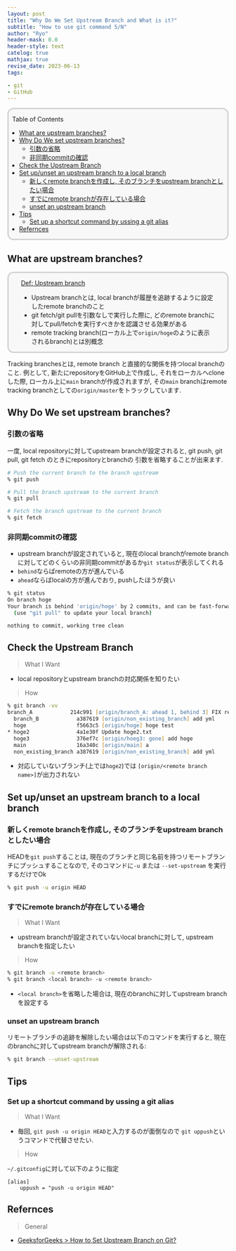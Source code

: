 ```yaml
---
layout: post
title: "Why Do We Set Upstream Branch and What is it?"
subtitle: "How to use git command 5/N"
author: "Ryo"
header-mask: 0.0
header-style: text
catelog: true
mathjax: true
revise_date: 2023-06-13
tags:

- git
- GitHub
---
```


<div style='border-radius: 1em; border-style:solid; border-color:#D3D3D3; background-color:#F8F8F8'>

<p class="h4">&nbsp;&nbsp;Table of Contents</p>

<!-- START doctoc generated TOC please keep comment here to allow auto update -->
<!-- DON'T EDIT THIS SECTION, INSTEAD RE-RUN doctoc TO UPDATE -->

- [What are upstream branches?](#what-are-upstream-branches)
- [Why Do We set upstream branches?](#why-do-we-set-upstream-branches)
  - [引数の省略](#%E5%BC%95%E6%95%B0%E3%81%AE%E7%9C%81%E7%95%A5)
  - [非同期commitの確認](#%E9%9D%9E%E5%90%8C%E6%9C%9Fcommit%E3%81%AE%E7%A2%BA%E8%AA%8D)
- [Check the Upstream Branch](#check-the-upstream-branch)
- [Set up/unset an upstream branch to a local branch](#set-upunset-an-upstream-branch-to-a-local-branch)
  - [新しくremote branchを作成し, そのブランチをupstream branchとしたい場合](#%E6%96%B0%E3%81%97%E3%81%8Fremote-branch%E3%82%92%E4%BD%9C%E6%88%90%E3%81%97-%E3%81%9D%E3%81%AE%E3%83%96%E3%83%A9%E3%83%B3%E3%83%81%E3%82%92upstream-branch%E3%81%A8%E3%81%97%E3%81%9F%E3%81%84%E5%A0%B4%E5%90%88)
  - [すでにremote branchが存在している場合](#%E3%81%99%E3%81%A7%E3%81%ABremote-branch%E3%81%8C%E5%AD%98%E5%9C%A8%E3%81%97%E3%81%A6%E3%81%84%E3%82%8B%E5%A0%B4%E5%90%88)
  - [unset an upstream branch](#unset-an-upstream-branch)
- [Tips](#tips)
  - [Set up a shortcut command by ussing a git alias](#set-up-a-shortcut-command-by-ussing-a-git-alias)
- [Refernces](#refernces)

<!-- END doctoc generated TOC please keep comment here to allow auto update -->


</div>


## What are upstream branches?

<div style='padding-left: 2em; padding-right: 2em; border-radius: 1em; border-style:solid; border-color:#D3D3D3; background-color:#F8F8F8'>
<p class="h4"><ins>Def: Upstream branch</ins></p>

- Upstream branchとは, local branchが履歴を追跡するように設定したremote branchのこと
- git fetch/git pullを引数なしで実行した際に, どのremote branchに対してpull/fetchを実行すべきかを認識させる効果がある
- remote tracking branch(ローカル上で`origin/hoge`のように表示されるbranch)とは別概念

</div>

Tracking branchesとは, remote branch と直接的な関係を持つlocal branchのこと. 例として, 新たにrepositoryをGitHub上で作成し, それをローカルへcloneした際,
ローカル上に`main` branchが作成されますが, その`main` branchはremote tracking branchとしての`origin/master`をトラックしています.


## Why Do We set upstream branches?
### 引数の省略
一度, local repositoryに対してupstream branchが設定されると, git push, git pull, git fetch のときにrepositoryとbranchの
引数を省略することが出来ます.

```zsh
# Push the current branch to the branch upstream
% git push 

# Pull the branch upstream to the current branch
% git pull

# Fetch the branch upstream to the current branch
% git fetch
```

### 非同期commitの確認

- upstream branchが設定されていると, 現在のlocal branchがremote branchに対してどのくらいの非同期commitがあるか`git status`が表示してくれる
- `behind`ならばremoteの方が進んでいる
- `ahead`ならばlocalの方が進んでおり, pushしたほうが良い

```zsh
% git status
On branch hoge
Your branch is behind 'origin/hoge' by 2 commits, and can be fast-forwarded.
  (use "git pull" to update your local branch)

nothing to commit, working tree clean
```

## Check the Upstream Branch

> What I Want

- local repositoryとupstream branchの対応関係を知りたい

> How

```zsh
% git branch -vv
branch_A            214c991 [origin/branch_A: ahead 1, behind 3] FIX readme
  branch_B            a387619 [origin/non_existing_branch] add yml
  hoge                f5663c5 [origin/hoge] hoge test
* hoge2               4a1e30f Update hoge2.txt
  hoge3               376ef7c [origin/hoeg3: gone] add hoge
  main                16a340c [origin/main] a
  non_existing_branch a387619 [origin/non_existing_branch] add yml
```

- 対応していないブランチ(上では`hoge2`)では `[origin/<remote branch name>]`が出力されない

## Set up/unset an upstream branch to a local branch
### 新しくremote branchを作成し, そのブランチをupstream branchとしたい場合

HEADを`git push`することは, 現在のブランチと同じ名前を持つリモートブランチにプッシュすることなので,
そのコマンドに`-u` または `--set-upstream` を実行するだけでOk

```zsh
% git push -u origin HEAD
```


### すでにremote branchが存在している場合

> What I Want

- upstream branchが設定されていないlocal branchに対して, upstream branchを指定したい

> How

```zsh
% git branch -u <remote branch>
% git branch <local branch> -u <remote branch>
```

- `<local branch>`を省略した場合は, 現在のbranchに対してupstream branchを設定する


### unset an upstream branch

リモートブランチの追跡を解除したい場合は以下のコマンドを実行すると, 現在のbranchに対してupstream branchが解除される:

```zsh
% git branch --unset-upstream
```



## Tips
### Set up a shortcut command by ussing a git alias

> What I Want

- 毎回, `git push -u origin HEAD`と入力するのが面倒なので `git uppush`というコマンドで代替させたい.

> How

`~/.gitconfig`に対して以下のように指定

```
[alias]
	uppush = "push -u origin HEAD"
```


## Refernces

> General

- [GeeksforGeeks > How to Set Upstream Branch on Git?](https://www.geeksforgeeks.org/how-to-set-upstream-branch-on-git/)
